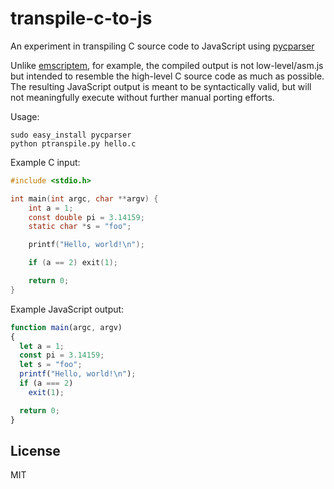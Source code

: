 # transpile-c-to-js

An experiment in transpiling C source code to JavaScript using [pycparser](https://github.com/eliben/pycparser)

Unlike [emscriptem](https://github.com/kripken/emscripten), for example, the compiled output is not
low-level/asm.js but intended to resemble the high-level C source code as much as possible.
The resulting JavaScript output is meant to be syntactically valid, but will not meaningfully execute
without further manual porting efforts.

Usage:

    sudo easy_install pycparser
    python ptranspile.py hello.c

Example C input:

```c
#include <stdio.h>

int main(int argc, char **argv) {
    int a = 1;
    const double pi = 3.14159;
    static char *s = "foo";

    printf("Hello, world!\n");

    if (a == 2) exit(1);

    return 0;
}
```

Example JavaScript output:

```javascript
function main(argc, argv)
{
  let a = 1;
  const pi = 3.14159;
  let s = "foo";
  printf("Hello, world!\n");
  if (a === 2)
    exit(1);

  return 0;
}
```

## License

MIT
